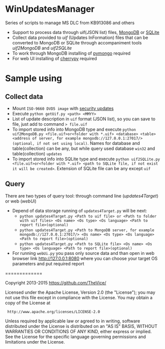 WinUpdatesManager
=================

Series of scripts to manage MS DLC from KB913086 and others
* Support to process data through uif(JSON list) files, [MongoDB](https://www.mongodb.org/) or [SQLite](https://sqlite.org/)
* Collect data provided to *uif* (Updates InFormation) files that can be converted to MongoDB or SQLite through accompaniment tools *uif2MongoDB* and *uif2SQLite*
* To work through MongoDB installing of [pymongo](https://pypi.python.org/pypi/pymongo/) required
* For web UI installing of [cherrypy](https://pypi.python.org/pypi/CherryPy) required

Sample using
=================

Collect data
------
* Mount ```ISO-9660 DVD5 image``` with [security updates](http://support.microsoft.com/kb/913086/)
* Execute ```python getUif.py <path> <MMYY>```
* List of update description in ```uif``` format (JSON list), so you can save to file, just add to command ```> file.uif```
* To import stored info into MongoDB type and execute ```python uif2MongoDB.py <file.uif>or<folder with *.uif> <database> <table> <address of server, for example mongodb://127.0.0.1:27017/>(optional, if not set using local)```. Names for database and table(collection) can be any, but while query used database ```win32``` and table(collection) ```updates```
* To import stored info into SQLite type and execute ```python uif2SQLite.py <file.uif>or<folder with *.uif> <path to SQLite file, if not exist it will be created>```. Extension of SQLite file can be any except ```uif```

Query
------
There are two types of query tool: through command line (*updates4Target*) or web (*webUi*)
* Depend of data storage running of ```updates4Target.py``` will be next:
   - ```python updates4Target.py <Path to uif file> or <Path to folder with uif files> <Os name> <Os type> <Os language> <Path to report file>(optional)```
   - ```python updates4Target.py <Path to MongoDB server, for example mongodb://127.0.0.1:27017/> <Os name> <Os type> <Os language> <Path to report file>(optional)```
   - ```python updates4Target.py <Path to SQLite file> <Os name> <Os type> <Os language> <Path to report file>(optional)```
* For running ```webUi.py``` you pass only source data and than open in web browser link http://127.0.0.1:8080 where you can choose your target OS parameters and put required report

=============

   Copyright 2013-2015 https://github.com/TheVice/

   Licensed under the Apache License, Version 2.0 (the "License");
   you may not use this file except in compliance with the License.
   You may obtain a copy of the License at

     http://www.apache.org/licenses/LICENSE-2.0

   Unless required by applicable law or agreed to in writing, software
   distributed under the License is distributed on an "AS IS" BASIS,
   WITHOUT WARRANTIES OR CONDITIONS OF ANY KIND, either express or implied.
   See the License for the specific language governing permissions and
   limitations under the License.
